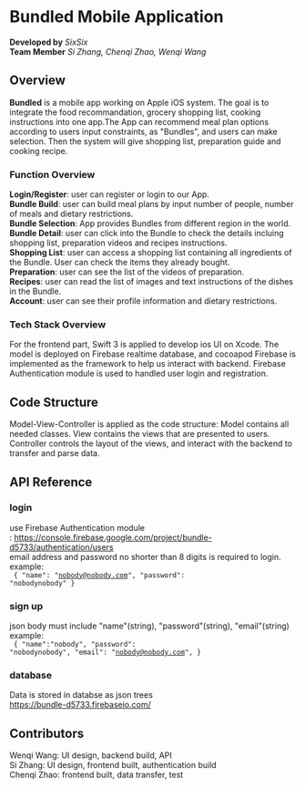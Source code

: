 # Bundled Mobile Application

**Developed by** *SixSix*  
**Team Member** *Si Zhang, Chenqi Zhao, Wenqi Wang*

## Overview

<b>Bundled</b> is a mobile app working on Apple iOS system. 
The goal is to integrate the food recommandation, grocery shopping list, cooking instructions into one app.The App can recommend meal plan options according to users input constraints, as "Bundles", and users can make selection. Then the system will give shopping list, preparation guide and cooking recipe.<br>

### Function Overview

**Login/Register**: user can register or login to our App.<br/>
**Bundle Build**: user can build meal plans by input number of people, number of meals and dietary restrictions.<br/>
**Bundle Selection**: App provides Bundles from different region in the world.<br/>
**Bundle Detail**: user can click into the Bundle to check the details incluing shopping list, preparation videos and recipes instructions.<br/>
**Shopping List**: user can access a shopping list containing all ingredients of the Bundle. User can check the items they already bought.<br/>
**Preparation**: user can see the list of the videos of preparation.<br/>
**Recipes**: user can read the list of images and text instructions of the dishes in the Bundle.<br/>
**Account**: user can see their profile information and dietary restrictions.<br/>

### Tech Stack Overview

For the frontend part, Swift 3 is applied to develop ios UI on Xcode. 
The model is deployed on Firebase realtime database, and cocoapod Firebase is implemented as the framework to help us interact with backend.
Firebase Authentication module is used to handled user login and registration.

## Code Structure

Model-View-Controller is applied as the code structure:
Model contains all needed classes.
View contains the views that are presented to users.
Controller controls the layout of the views, and interact with the backend to transfer and parse data.

## API Reference

### login
use Firebase Authentication module<br/>:
https://console.firebase.google.com/project/bundle-d5733/authentication/users<br/>
email address and password no shorter than 8 digits is required to login.
example:<br/>
<code>
{
	"name": "nobody@nobody.com",
	"password": "nobodynobody"
}
</code>

### sign up
json body must include "name"(string), "password"(string), "email"(string)<br/>
example:<br/>
<code>
{
	"name":"nobody",
	"password": "nobodynobody",
	"email": "nobody@nobody.com",
}
</code>

### database
Data is stored in databse as json trees<br/>
https://bundle-d5733.firebaseio.com/


## Contributors
Wenqi Wang: UI design, backend build, API<br/>
Si Zhang: UI design, frontend built, authentication build<br/>
Chenqi Zhao: frontend built, data transfer, test<br/>






